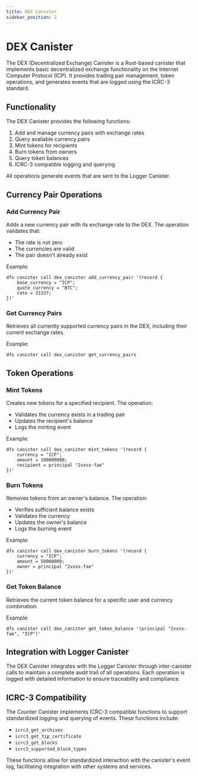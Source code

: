 ```yaml
---
title: DEX Canister
sidebar_position: 2
---
```


# DEX Canister

The DEX (Decentralized Exchange) Canister is a Rust-based canister that implements basic decentralized exchange functionality on the Internet Computer Protocol (ICP). It provides trading pair management, token operations, and generates events that are logged using the ICRC-3 standard.

## Functionality

The DEX Canister provides the following functions:

1. Add and manage currency pairs with exchange rates
2. Query available currency pairs
3. Mint tokens for recipients
4. Burn tokens from owners
5. Query token balances
6. ICRC-3 compatible logging and querying

All operations generate events that are sent to the Logger Canister.

## Currency Pair Operations

### Add Currency Pair

Adds a new currency pair with its exchange rate to the DEX. The operation validates that:

- The rate is not zero
- The currencies are valid
- The pair doesn't already exist

Example:

```shell
dfx canister call dex_canister add_currency_pair '(record { 
    base_currency = "ICP"; 
    quote_currency = "BTC";
    rate = 31337;
})'
```

### Get Currency Pairs

Retrieves all currently supported currency pairs in the DEX, including their current exchange rates.

Example:

```shell
dfx canister call dex_canister get_currency_pairs
```

## Token Operations

### Mint Tokens

Creates new tokens for a specified recipient. The operation:

- Validates the currency exists in a trading pair
- Updates the recipient's balance
- Logs the minting event

Example:

```shell
dfx canister call dex_canister mint_tokens '(record { 
    currency = "ICP"; 
    amount = 100000000; 
    recipient = principal "2vxsx-fae" 
})'
```

### Burn Tokens

Removes tokens from an owner's balance. The operation:

- Verifies sufficient balance exists
- Validates the currency
- Updates the owner's balance
- Logs the burning event

Example:

```shell
dfx canister call dex_canister burn_tokens '(record { 
    currency = "ICP"; 
    amount = 50000000; 
    owner = principal "2vxsx-fae" 
})'
```

### Get Token Balance

Retrieves the current token balance for a specific user and currency combination.

Example:

```shell
dfx canister call dex_canister get_token_balance '(principal "2vxsx-fae", "ICP")'
```

## Integration with Logger Canister

The DEX Canister integrates with the Logger Canister through inter-canister calls to maintain a complete audit trail of all operations. Each operation is logged with detailed information to ensure traceability and compliance.

## ICRC-3 Compatibility

The Counter Canister implements ICRC-3 compatible functions to support standardized logging and querying of events. These functions include:

- `icrc3_get_archives`
- `icrc3_get_tip_certificate`
- `icrc3_get_blocks`
- `icrc3_supported_block_types`

These functions allow for standardized interaction with the canister's event log, facilitating integration with other systems and services.
